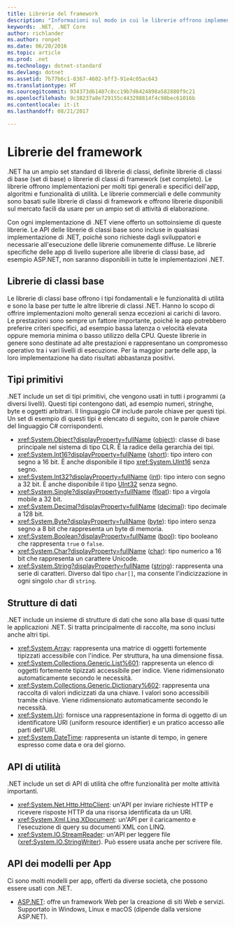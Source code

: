 ```yaml
---
title: Librerie del framework
description: "Informazioni sul modo in cui le librerie offrono implementazioni per molti tipi generali e specifici dell'app, algoritmi e funzionalità di utilità."
keywords: .NET, .NET Core
author: richlander
ms.author: ronpet
ms.date: 06/20/2016
ms.topic: article
ms.prod: .net
ms.technology: dotnet-standard
ms.devlang: dotnet
ms.assetid: 7b77b6c1-8367-4602-bff3-91e4c05ac643
ms.translationtype: HT
ms.sourcegitcommit: 934373d61407c8cc19b7d6424898a582880f9c21
ms.openlocfilehash: 9c38237a8e729155c443298814f4c98bec61016b
ms.contentlocale: it-it
ms.lasthandoff: 08/21/2017

---
```


# <a name="framework-libraries"></a>Librerie del framework

.NET ha un ampio set standard di librerie di classi, definite librerie di classi di base (set di base) o librerie di classi di framework (set completo). Le librerie offrono implementazioni per molti tipi generali e specifici dell'app, algoritmi e funzionalità di utilità. Le librerie commerciali e delle community sono basati sulle librerie di classi di framework e offrono librerie disponibili sul mercato facili da usare per un ampio set di attività di elaborazione.

Con ogni implementazione di .NET viene offerto un sottoinsieme di queste librerie. Le API delle librerie di classi base sono incluse in qualsiasi implementazione di .NET, poiché sono richieste dagli sviluppatori e necessarie all'esecuzione delle librerie comunemente diffuse. Le librerie specifiche delle app di livello superiore alle librerie di classi base, ad esempio ASP.NET, non saranno disponibili in tutte le implementazioni .NET.

## <a name="base-class-libraries"></a>Librerie di classi base

Le librerie di classi base offrono i tipi fondamentali e le funzionalità di utilità e sono la base per tutte le altre librerie di classi .NET. Hanno lo scopo di offrire implementazioni molto generali senza eccezioni ai carichi di lavoro. Le prestazioni sono sempre un fattore importante, poiché le app potrebbero preferire criteri specifici, ad esempio bassa latenza o velocità elevata oppure memoria minima o basso utilizzo della CPU. Queste librerie in genere sono destinate ad alte prestazioni e rappresentano un compromesso operativo tra i vari livelli di esecuzione. Per la maggior parte delle app, la loro implementazione ha dato risultati abbastanza positivi.

## <a name="primitive-types"></a>Tipi primitivi

.NET include un set di tipi primitivi, che vengono usati in tutti i programmi (a diversi livelli). Questi tipi contengono dati, ad esempio numeri, stringhe, byte e oggetti arbitrari. Il linguaggio C# include parole chiave per questi tipi. Un set di esempio di questi tipi è elencato di seguito, con le parole chiave del linguaggio C# corrispondenti.

* <xref:System.Object?displayProperty=fullName> ([object](../csharp/language-reference/keywords/object.md)): classe di base principale nel sistema di tipo CLR. È la radice della gerarchia dei tipi.
* <xref:System.Int16?displayProperty=fullName> ([short](../csharp/language-reference/keywords/short.md)): tipo intero con segno a 16 bit. È anche disponibile il tipo <xref:System.UInt16> senza segno.
* <xref:System.Int32?displayProperty=fullName> ([int](../csharp/language-reference/keywords/int.md)): tipo intero con segno a 32 bit. È anche disponibile il tipo [UInt32](../csharp/language-reference/keywords/uint.md) senza segno.
* <xref:System.Single?displayProperty=fullName> ([float](../csharp/language-reference/keywords/float.md)): tipo a virgola mobile a 32 bit.
* <xref:System.Decimal?displayProperty=fullName> ([decimal](../csharp/language-reference/keywords/decimal.md)): tipo decimale a 128 bit.
* <xref:System.Byte?displayProperty=fullName> ([byte](../csharp/language-reference/keywords/byte.md)): tipo intero senza segno a 8 bit che rappresenta un byte di memoria.
* <xref:System.Boolean?displayProperty=fullName> ([bool](../csharp/language-reference/keywords/bool.md)): tipo booleano che rappresenta `true` o `false`.
* <xref:System.Char?displayProperty=fullName> ([char](../csharp/language-reference/keywords/char.md)): tipo numerico a 16 bit che rappresenta un carattere Unicode.
* <xref:System.String?displayProperty=fullName> ([string](../csharp/language-reference/keywords/string.md)): rappresenta una serie di caratteri. Diverso dal tipo `char[]`, ma consente l'indicizzazione in ogni singolo `char` di `string`.

## <a name="data-structures"></a>Strutture di dati

.NET include un insieme di strutture di dati che sono alla base di quasi tutte le applicazioni .NET. Si tratta principalmente di raccolte, ma sono inclusi anche altri tipi.

*   <xref:System.Array>: rappresenta una matrice di oggetti fortemente tipizzati accessibile con l'indice. Per struttura, ha una dimensione fissa.
*   <xref:System.Collections.Generic.List%601>: rappresenta un elenco di oggetti fortemente tipizzati accessibile per indice. Viene ridimensionato automaticamente secondo le necessità.
*   <xref:System.Collections.Generic.Dictionary%602>: rappresenta una raccolta di valori indicizzati da una chiave. I valori sono accessibili tramite chiave. Viene ridimensionato automaticamente secondo le necessità.
*   <xref:System.Uri>: fornisce una rappresentazione in forma di oggetto di un identificatore URI (uniform resource identifier) e un pratico accesso alle parti dell'URI.
*   <xref:System.DateTime>: rappresenta un istante di tempo, in genere espresso come data e ora del giorno.

## <a name="utility-apis"></a>API di utilità

.NET include un set di API di utilità che offre funzionalità per molte attività importanti.

*   <xref:System.Net.Http.HttpClient>: un'API per inviare richieste HTTP e ricevere risposte HTTP da una risorsa identificata da un URI.
*   <xref:System.Xml.Linq.XDocument>: un'API per il caricamento e l'esecuzione di query su documenti XML con LINQ.
*   <xref:System.IO.StreamReader>: un'API per leggere file (<xref:System.IO.StringWriter>). Può essere usata anche per scrivere file.

## <a name="app-model-apis"></a>API dei modelli per App

Ci sono molti modelli per app, offerti da diverse società, che possono essere usati con .NET.

*   [ASP.NET](http://asp.net): offre un framework Web per la creazione di siti Web e servizi. Supportato in Windows, Linux e macOS (dipende dalla versione ASP.NET).

